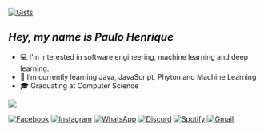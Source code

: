 [![Gists](topOfReadme.gif)](https://gist.github.com/pheiterer)

## ___Hey, my name is Paulo Henrique___
- :computer: I’m interested in software engineering, machine learning and deep learning.
- :bookmark_tabs: I’m currently learning Java, JavaScript, Phyton and Machine Learning
- :mortar_board: Graduating at Computer Science

<a href="#"><img align="center" src="https://github-readme-stats.vercel.app/api/top-langs/?username=pheiterer&count_weight=0.5&layout=compact&theme=transparent&hide_title=true&text_color=ffffff&hide_border=true"></a>

  [![Facebook](facebook.png)](https://www.facebook.com/profile.php?id=100003129759962) [![Instagram](Instagram.png)](https://www.instagram.com/ph.eiterer/) [![WhatsApp](whatsapp.png)](https://wa.me/qr/CTCISFPDHBD3K1) [![Discord](discord.png)](https://discordapp.com/users/241554560890737633/) [![Spotify](spotify.png)](https://open.spotify.com/user/pheiterer?si=YvA5UGNKTFiHxdxwKW3Gyg&utm_source=copy-link) [![Gmail](gmail.png)](mailto:pheiterer@hotmail.com)
